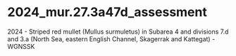 # 2024_mur.27.3a47d_assessment
2024 - Striped red mullet (Mullus surmuletus) in Subarea 4 and divisions 7.d and 3.a (North Sea, eastern English Channel, Skagerrak and Kattegat) - WGNSSK
